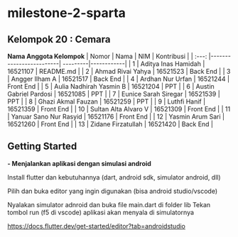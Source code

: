 # milestone-2-sparta
## Kelompok 20 : Cemara
**Nama Anggota Kelompok**
| Nomor | Nama                    | NIM      | Kontribusi |
| :---: |-------------------------| ---------|------------|
| 1     | Aditya Inas Hamidah     | 16521107 | README.md  |
| 2     | Ahmad Rivai Yahya       | 16521523 | Back End   |
| 3     | Angger Ilham A          | 16521517 | Back End   |
| 4     | Ardhan Nur Urfan        | 16521244 | Front End  |
| 5     | Aulia Nadhirah Yasmin B | 16521204 | PPT        |
| 6     | Austin Gabriel Pardosi  | 16521085 | PPT        |
| 7     | Eunice Sarah Siregar    | 16521539 | PPT        |
| 8     | Ghazi Akmal Fauzan      | 16521259 | PPT        |
| 9     | Luthfi Hanif            | 16521359 | Front End  |
| 10    | Sultan Alta Alvaro V    | 16521309 | Front End  |
| 11    | Yanuar Sano Nur Rasyid  | 16521176 | Front End  |
| 12    | Yasmin Arum Sari        | 16521260 | Front End  |
| 13    | Zidane Firzatullah      | 16521420 | Back End   |
## Getting Started
**- Menjalankan aplikasi dengan simulasi android**

Install flutter dan kebutuhannya (dart, android sdk, simulator android, dll)

Pilih dan buka editor yang ingin digunakan (bisa android studio/vscode)

Nyalakan simulator adnroid dan buka file main.dart di folder lib
Tekan tombol run (f5 di vscode) aplikasi akan menyala di simulatornya

https://docs.flutter.dev/get-started/editor?tab=androidstudio